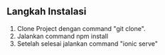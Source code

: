 ## Langkah Instalasi

1. Clone Project dengan command "git clone".
2. Jalankan command npm install
3. Setelah selesai jalankan command "ionic serve"
